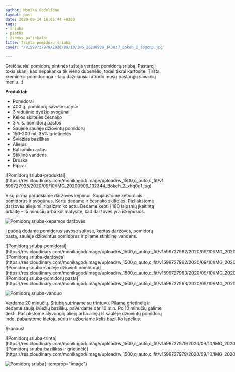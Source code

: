 ```yaml
---
author: Monika Godelienė
layout: post
date: 2020-09-14 16:05:44 +0300
tags:
- sriuba
- pietūs
- žiemos patiekalai
title: Trinta pomidorų sriuba
cover: "/v1599727979/2020/09/10/IMG_20200909_143837_Bokeh_2_sogcnp.jpg"

---
```

Greičiausiai pomidorų pintinės tuštėja verdant pomidorų sriubą. Pastaroji tokia skani, kad nepakanka tik vieno dubenėlio, todėl tikrai kartosite. Tiršta, kreminė ir pomidoringa - taip dažniausiai atrodo mūsų pastarųjų savaičių meniu. :)

**Produktai:**

* <span itemprop="recipeIngredient">Pomidorai</span>
* <span itemprop="recipeIngredient">400 g. pomidorų savose sutyse</span>
* <span itemprop="recipeIngredient">3 vidutinio dydžio svogūnai</span>
* <span itemprop="recipeIngredient">Kelios skiltelės česnako</span>
* <span itemprop="recipeIngredient">3 v. š. pomidorų pastos</span>
* <span itemprop="recipeIngredient">Saujelė saulėje džiovintų pomidorų</span>
* <span itemprop="recipeIngredient">150-200 ml. 35% grietinėlės</span>
* <span itemprop="recipeIngredient">Šviežias bazilikas</span>
* <span itemprop="recipeIngredient">Aliejus</span>
* <span itemprop="recipeIngredient">Balzamiko actas</span>
* <span itemprop="recipeIngredient">Stiklinė vandens</span>
* <span itemprop="recipeIngredient">Druska</span>
* <span itemprop="recipeIngredient">Pipirai</span>

<div itemprop="recipeInstructions" markdown="1">
![Pomidorų sriuba-produktai](https://res.cloudinary.com/monikagod/image/upload/w_1500,q_auto,c_fit/v1599727935/2020/09/10/IMG_20200909_132344_Bokeh_2_xhq0u1.jpg)

Visų pirma paruošiame daržoves kepimui. Supjaustome ketvirčiais pomidorus ir svogūnus. Kartu dedame ir česnako skilteles. Pašlakstome daržoves aliejumi ir balzamiko actu. Dedame kepti į 180 laipsnių įkaitintą orkaitę \~15 minučių arba kol matysite, kad daržovės yra iškepusios.

![Pomidorų sriuba-kepamos daržovės](https://res.cloudinary.com/monikagod/image/upload/w_1500,q_auto,c_fit/v1599727936/2020/09/10/IMG_20200909_132916_Bokeh_2_afmgyy.jpg)

Į puodą dedame pomidorus savose sultyse, keptas daržoves, pomidorų pastą, saulėje džiovintus pomidorus ir pilame stinklinę vandens.

<div class="row">
<div class="six columns" markdown="1">
![Pomidorų sriuba-pomidorai](https://res.cloudinary.com/monikagod/image/upload/w_1500,q_auto,c_fit/v1599727962/2020/09/10/IMG_20200909_135539_Bokeh_2_b3lbjo.jpg)
</div>
<div class="six columns" markdown="1">
![Pomidorų sriuba-daržovės](https://res.cloudinary.com/monikagod/image/upload/w_1500,q_auto,c_fit/v1599727962/2020/09/10/IMG_20200909_135847_Bokeh_2_mpxy6z.jpg)
</div>
</div>

<div class="row">
<div class="six columns" markdown="1">
![Pomidorų sriuba-saulėje džiovinti pomidorai](https://res.cloudinary.com/monikagod/image/upload/w_1500,q_auto,c_fit/v1599727963/2020/09/10/IMG_20200909_135906_Bokeh_2_fjxvsu.jpg)
</div>
<div class="six columns" markdown="1">
![Pomidorų sriuba-pomidorų pasta](https://res.cloudinary.com/monikagod/image/upload/w_1500,q_auto,c_fit/v1599727963/2020/09/10/IMG_20200909_135922_Bokeh_2_ofwoen.jpg)
</div>
</div>

![Pomidorų sriuba-vanduo](https://res.cloudinary.com/monikagod/image/upload/w_1500,q_auto,c_fit/v1599727964/2020/09/10/IMG_20200909_135953_Bokeh_2_yybdrp.jpg)

Verdame 20 minučių. Sriubą sutriname su trintuvu. Pilame grietinėlę ir dedame saują šviežių bazilikų. paverdame dar 10 min. Po 10 minučių galime tiekti. Pašlakstome alyvuogių aliejų arba aliejų iš saulėje džiovintų pomidorų indo, pabarstome kietoju sūriu ir užberiame kelis baziliko lapelius.
</div>

Skanaus!

<div class="row">
<div class="six columns" markdown="1">
![Pomidorų sriuba-trinta](https://res.cloudinary.com/monikagod/image/upload/w_1500,q_auto,c_fit/v1599727979/2020/09/10/IMG_20200909_142207_Bokeh_2_du3gju.jpg)
</div>
<div class="six columns" markdown="1">
![Pomidorų sriuba-bazilikas ir grietinėlė](https://res.cloudinary.com/monikagod/image/upload/w_1500,q_auto,c_fit/v1599727979/2020/09/10/IMG_20200909_142314_Bokeh_2_i9rzbw.jpg)
</div>
</div>

![Pomidorų sriuba](https://res.cloudinary.com/monikagod/image/upload/w_1500,q_auto,c_fit/v1599727979/2020/09/10/IMG_20200909_143837_Bokeh_2_sogcnp.jpg){:itemprop="image"}